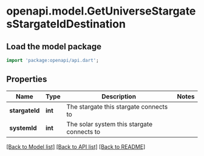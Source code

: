 # openapi.model.GetUniverseStargatesStargateIdDestination

## Load the model package
```dart
import 'package:openapi/api.dart';
```

## Properties
Name | Type | Description | Notes
------------ | ------------- | ------------- | -------------
**stargateId** | **int** | The stargate this stargate connects to | 
**systemId** | **int** | The solar system this stargate connects to | 

[[Back to Model list]](../README.md#documentation-for-models) [[Back to API list]](../README.md#documentation-for-api-endpoints) [[Back to README]](../README.md)


